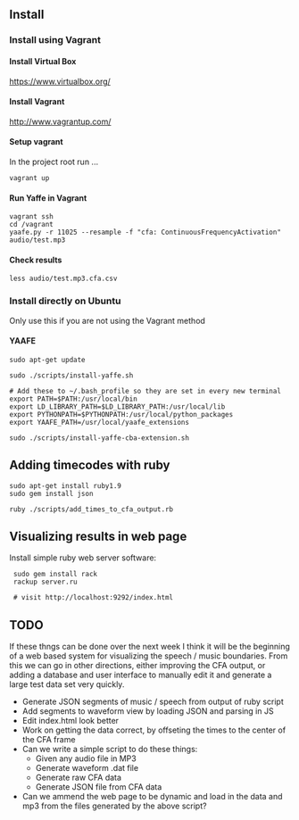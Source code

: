 ## Install

### Install using Vagrant

#### Install Virtual Box

https://www.virtualbox.org/

#### Install Vagrant

http://www.vagrantup.com/

#### Setup vagrant

In the project root run ...

    vagrant up
 
#### Run Yaffe in Vagrant

    vagrant ssh
    cd /vagrant
    yaafe.py -r 11025 --resample -f "cfa: ContinuousFrequencyActivation" audio/test.mp3

#### Check results

    less audio/test.mp3.cfa.csv

### Install directly on Ubuntu

Only use this if you are not using the Vagrant method

#### YAAFE

    sudo apt-get update

    sudo ./scripts/install-yaffe.sh

    # Add these to ~/.bash_profile so they are set in every new terminal
    export PATH=$PATH:/usr/local/bin
    export LD_LIBRARY_PATH=$LD_LIBRARY_PATH:/usr/local/lib
    export PYTHONPATH=$PYTHONPATH:/usr/local/python_packages
    export YAAFE_PATH=/usr/local/yaafe_extensions

    sudo ./scripts/install-yaffe-cba-extension.sh

## Adding timecodes with ruby

    sudo apt-get install ruby1.9
    sudo gem install json

    ruby ./scripts/add_times_to_cfa_output.rb

## Visualizing results in web page

Install simple ruby web server software:

     sudo gem install rack 
     rackup server.ru

     # visit http://localhost:9292/index.html

## TODO

If these thngs can be done over the next week I think it will be the beginning 
of a web based system for visualizing the speech / music boundaries. From this
we can go in other directions, either improving the CFA output, or adding a 
database and user interface to manually edit it and generate a large test data
set very quickly.

* Generate JSON segments of music / speech from output of ruby script
* Add segments to waveform view by loading JSON and parsing in JS
* Edit index.html look better
* Work on getting the data correct, by offseting the times to the center of the
  CFA frame
* Can we write a simple script to do these things:
  - Given any audio file in MP3
  - Generate waveform .dat file
  - Generate raw CFA data
  - Generate JSON file from CFA data
* Can we ammend the web page to be dynamic and load in the data and mp3 from
  the files generated by the above script?

